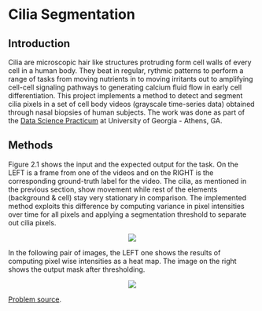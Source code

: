 # Cilia Segmentation

## Introduction
Cilia are microscopic hair like structures protruding form cell walls of every cell in a human body. They beat in regular, rythmic patterns to perform a range of tasks from moving nutrients in to moving irritants out to amplifying cell-cell signaling pathways to generating calcium fluid flow in early cell differentiation. This project implements a method to detect and segment cilia pixels in a set of cell body videos (grayscale time-series data) obtained through nasal biopsies of human subjects. The work was done as part of the [Data Science Practicum](https://dsp-uga.github.io/sp19/) at University of Georgia - Athens, GA.

## Methods
Figure 2.1 shows the input and the expected output for the task. On the LEFT is a frame from one of the videos and on the RIGHT is the corresponding ground-truth label for the video. The cilia, as mentioned in the previous section, show movement while rest of the elements (background & cell) stay very stationary in comparison. The implemented method exploits this difference by computing variance in pixel intensities over time for all pixels and applying a segmentation threshold to separate out cilia pixels.

<p align="center">
 <img align="center" src="https://i.postimg.cc/ZRf4xkf0/cilia.png">
</p>
In the following pair of images, the LEFT one shows the results of computing pixel wise intensities as a heat map. The image on the right shows the output mask after thresholding.
<p align="center">
 <img align="center" src="https://i.ibb.co/SyT5ZVH/screen.png">
</p>


[Problem source](https://github.com/dsp-uga/sp19/blob/master/projects/p2/project2.pdf).
